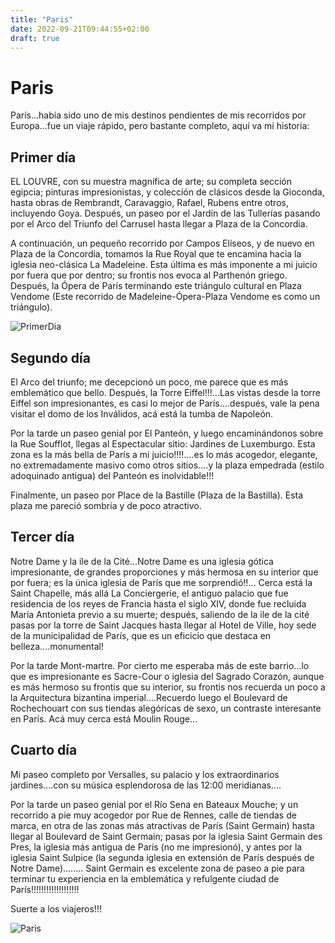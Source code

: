```yaml
---
title: "Paris"
date: 2022-09-21T09:44:55+02:00
draft: true
---
```


<link rel="stylesheet" href="{{ .Site.BaseURL }}estilos.css">

# Paris

París...había sido uno de mis destinos pendientes de mis recorridos por Europa...fue un viaje rápido, pero bastante completo, aquí va mi historia:

## Primer día

EL LOUVRE, con su muestra magnífica de arte; su completa sección egipcia; pinturas impresionistas, y colección de clásicos desde la Gioconda, hasta obras de Rembrandt, Caravaggio, Rafael, Rubens entre otros, incluyendo Goya. Después, un paseo por el Jardín de las Tullerías pasando por el Arco del Triunfo del Carrusel hasta llegar a Plaza de la Concordia.

A continuación, un pequeño recorrido por Campos Elíseos, y de nuevo en Plaza de la Concordia, tomamos la Rue Royal que te encamina hacia la iglesia neo-clásica La Madeleine. Esta última es más imponente a mi juicio por fuera que por dentro; su frontis nos evoca al Parthenón griego. Después, la Ópera de París terminando este triángulo cultural en Plaza Vendome (Este recorrido de Madeleine-Ópera-Plaza Vendome es como un triángulo).

![PrimerDia](https://viajes.chavetas.es/wp-content/uploads/albums/mauricio07/paris20.jpg)

## Segundo día

El Arco del triunfo; me decepcionó un poco, me parece que es más emblemático que bello. Después, la Torre Eiffel!!!...Las vistas desde la torre Eiffel son impresionantes, es casi lo mejor de París....después, vale la pena visitar el domo de los Inválidos, acá está la tumba de Napoleón.

Por la tarde un paseo genial por El Panteón, y luego encaminándonos sobre la Rue Soufflot, llegas al Espectacular sitio: Jardines de Luxemburgo. Esta zona es la más bella de París a mi juicio!!!!....es lo más acogedor, elegante, no extremadamente masivo como otros sitios....y la plaza empedrada (estilo adoquinado antigua) del Panteón es inolvidable!!!

Finalmente, un paseo por Place de la Bastille (Plaza de la Bastilla). Esta plaza me pareció sombría y de poco atractivo.

## Tercer día

Notre Dame y la ile de la Cité...Notre Dame es una iglesia gótica impresionante, de grandes proporciones y más hermosa en su interior que por fuera; es la única iglesia de París que me sorprendió!!... Cerca está la Saint Chapelle, más allá La Conciergerie, el antiguo palacio que fue residencia de los reyes de Francia hasta el siglo XIV, donde fue recluida María Antonieta previo a su muerte; después, saliendo de la ile de la cité pasas por la torre de Saint Jacques hasta llegar al Hotel de Ville, hoy sede de la municipalidad de París, que es un eficicio que destaca en belleza....monumental!

Por la tarde Mont-martre. Por cierto me esperaba más de este barrio...lo que es impresionante es Sacre-Cour o iglesia del Sagrado Corazón, aunque es más hermoso su frontis que su interior, su frontis nos recuerda un poco a la Arquitectura bizantina imperial....Recuerdo luego el Boulevard de Rochechouart con sus tiendas alegóricas de sexo, un contraste interesante en París. Acá muy cerca está Moulin Rouge...

## Cuarto día

Mi paseo completo por Versalles, su palacio y los extraordinarios jardines....con su música esplendorosa de las 12:00 meridianas....

Por la tarde un paseo genial por el Río Sena en Bateaux Mouche; y un recorrido a pie muy acogedor por Rue de Rennes, calle de tiendas de marca, en otra de las zonas más atractivas de París (Saint Germain) hasta llegar al Boulevard de Saint Germain; pasas por la iglesia Saint Germain des Pres, la iglesia más antigua de París (no me impresionó), y antes por la iglesia Saint Sulpice (la segunda iglesia en extensión de París después de Notre Dame)........ Saint Germain es excelente zona de paseo a pie para terminar tu experiencia en la emblemática y refulgente ciudad de París!!!!!!!!!!!!!!!!!!!

Suerte a los viajeros!!!

![Paris](https://dynamic-media-cdn.tripadvisor.com/media/photo-o/1b/4b/59/86/caption.jpg?w=500&h=300&s=1)